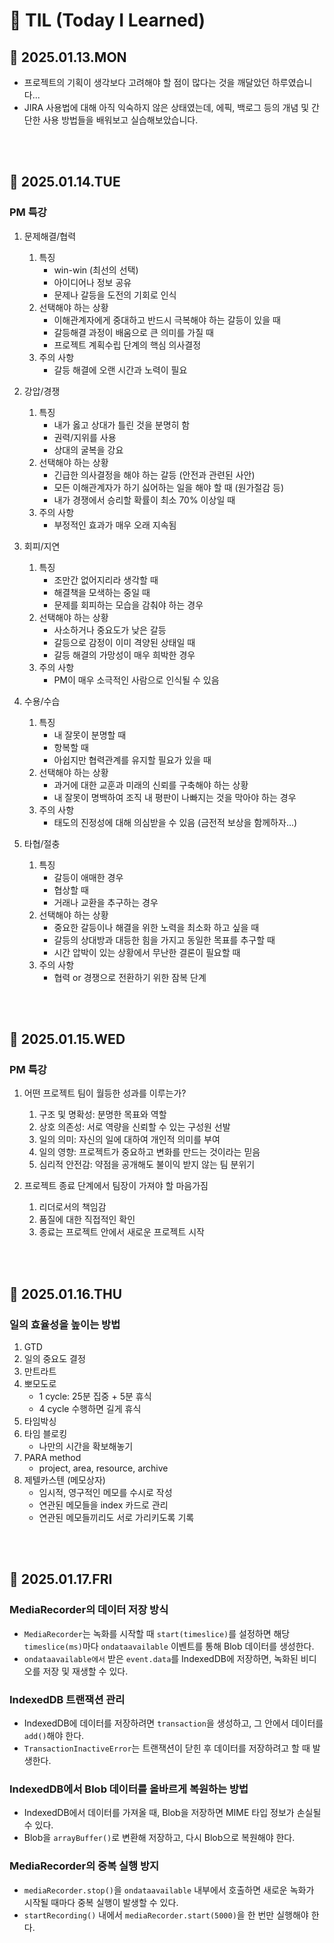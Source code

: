 # 📘 TIL (Today I Learned)

## 📅 2025.01.13.MON
- 프로젝트의 기획이 생각보다 고려해야 할 점이 많다는 것을 깨달았던 하루였습니다...
- JIRA 사용법에 대해 아직 익숙하지 않은 상태였는데, 에픽, 백로그 등의 개념 및 간단한 사용 방법들을 배워보고 실습해보았습니다.
<br/>
<br/>

## 📅 2025.01.14.TUE
### PM 특강
1. 문제해결/협력
    1) 특징
        - win-win (최선의 선택)
        - 아이디어나 정보 공유
        - 문제나 갈등을 도전의 기회로 인식
    2) 선택해야 하는 상황
        - 이해관계자에게 중대하고 반드시 극복해야 하는 갈등이 있을 때
        - 갈등해결 과정이 배움으로 큰 의미를 가질 때
        - 프로젝트 계획수립 단계의 핵심 의사결정
    3) 주의 사항
        - 갈등 해결에 오랜 시간과 노력이 필요

2. 강압/경쟁
    1) 특징
        - 내가 옳고 상대가 틀린 것을 분명히 함
        - 권력/지위를 사용
        - 상대의 굴복을 강요
    2) 선택해야 하는 상황
        - 긴급한 의사결정을 해야 하는 갈등 (안전과 관련된 사안)
        - 모든 이해관계자가 하기 싫어하는 일을 해야 할 때 (원가절감 등)
        - 내가 경쟁에서 승리할 확률이 최소 70% 이상일 때
    3) 주의 사항
         - 부정적인 효과가 매우 오래 지속됨

3. 회피/지연
    1) 특징
        - 조만간 없어지리라 생각할 때
        - 해결책을 모색하는 중일 때
        - 문제를 회피하는 모습을 감춰야 하는 경우
    2) 선택해야 하는 상황
        - 사소하거나 중요도가 낮은 갈등
        - 갈등으로 감정이 이미 격양된 상태일 때
        - 갈등 해결의 가망성이 매우 희박한 경우
    3) 주의 사항
        - PM이 매우 소극적인 사람으로 인식될 수 있음

4. 수용/수습
    1) 특징
        - 내 잘못이 분명할 때
        - 항복할 때
        - 아쉽지만 협력관계를 유지할 필요가 있을 때
    2) 선택해야 하는 상황
        - 과거에 대한 교훈과 미래의 신뢰를 구축해야 하는 상황
        - 내 잘못이 명백하여 조직 내 평판이 나빠지는 것을 막아야 하는 경우
    3) 주의 사항
        - 태도의 진정성에 대해 의심받을 수 있음 (금전적 보상을 함께하자...)

5. 타협/절충
    1) 특징
        - 갈등이 애매한 경우
        - 협상할 때
        - 거래나 교환을 추구하는 경우
    2) 선택해야 하는 상황
        - 중요한 갈등이나 해결을 위한 노력을 최소화 하고 싶을 때
        - 갈등의 상대방과 대등한 힘을 가지고 동일한 목표를 추구할 때
        - 시간 압박이 있는 상황에서 무난한 결론이 필요할 때
    3) 주의 사항
        - 협력 or 경쟁으로 전환하기 위한 잠복 단계
<br/>
<br/>

## 📅 2025.01.15.WED
### PM 특강
1. 어떤 프로젝트 팀이 월등한 성과를 이루는가?
    1) 구조 및 명확성: 분명한 목표와 역할
    2) 상호 의존성: 서로 역량을 신뢰할 수 있는 구성원 선발
    3) 일의 의미: 자신의 일에 대하여 개인적 의미를 부여
    4) 일의 영향: 프로젝트가 중요하고 변화를 만드는 것이라는 믿음
    5) 심리적 안전감: 약점을 공개해도 불이익 받지 않는 팀 분위기

2. 프로젝트 종료 단계에서 팀장이 가져야 할 마음가짐
    1) 리더로서의 책임감
    2) 품질에 대한 직접적인 확인
    3) 종료는 프로젝트 안에서 새로운 프로젝트 시작
<br/>
<br/>

## 📅 2025.01.16.THU
### 일의 효율성을 높이는 방법
1. GTD
2. 일의 중요도 결정
3. 만트라트
4. 뽀모도로
    - 1 cycle: 25분 집중 + 5분 휴식
    - 4 cycle 수행하면 길게 휴식
5. 타임박싱
6. 타임 블로킹
    - 나만의 시간을 확보해놓기
7. PARA method
    - project, area, resource, archive
8. 제텔카스텐 (메모상자)
    - 임시적, 영구적인 메모를 수시로 작성
    - 연관된 메모들을 index 카드로 관리
    - 연관된 메모들끼리도 서로 가리키도록 기록
<br/>
<br/>

## 📅 2025.01.17.FRI
### MediaRecorder의 데이터 저장 방식
- `MediaRecorder`는 녹화를 시작할 때 `start(timeslice)`를 설정하면 해당 `timeslice(ms)`마다 `ondataavailable` 이벤트를 통해 Blob 데이터를 생성한다.
- `ondataavailable에서` 받은 `event.data`를 IndexedDB에 저장하면, 녹화된 비디오를 저장 및 재생할 수 있다.

### IndexedDB 트랜잭션 관리
- IndexedDB에 데이터를 저장하려면 `transaction`을 생성하고, 그 안에서 데이터를 `add()`해야 한다.
- `TransactionInactiveError`는 트랜잭션이 닫힌 후 데이터를 저장하려고 할 때 발생한다.

### IndexedDB에서 Blob 데이터를 올바르게 복원하는 방법
- IndexedDB에서 데이터를 가져올 때, Blob을 저장하면 MIME 타입 정보가 손실될 수 있다.
- Blob을 `arrayBuffer()`로 변환해 저장하고, 다시 Blob으로 복원해야 한다.

### MediaRecorder의 중복 실행 방지
- `mediaRecorder.stop()`을 `ondataavailable` 내부에서 호출하면 새로운 녹화가 시작될 때마다 중복 실행이 발생할 수 있다.
- `startRecording()` 내에서 `mediaRecorder.start(5000)`을 한 번만 실행해야 한다.